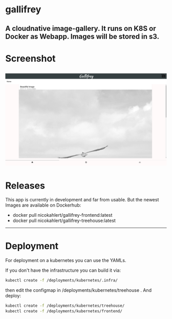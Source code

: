 # gallifrey

A cloudnative image-gallery. It runs on K8S or Docker as Webapp. Images will be stored in s3.
---
# Screenshot
![webapp example screenshot](/assets/frontend.png)
---
# Releases
This app is currently in development and far from usable.
But the newest Images are available on Dockerhub:
- docker pull nicokahlert/gallifrey-frontend:latest
- docker pull nicokahlert/gallifrey-treehouse:latest
---
# Deployment
For deployment on a kubernetes you can use the YAMLs.

If you don't have the infrastructure you can build it via:
```bash
kubectl create -f /deployments/kubernetes/.infra/
```
then edit the configmap in /deployments/kubernetes/treehouse .
And deploy: 
```bash
kubectl create -f /deployments/kubernetes/treehouse/
kubectl create -f /deployments/kubernetes/frontend/
```
